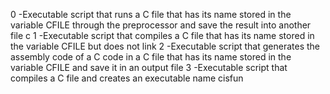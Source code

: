 0 -Executable script that runs a C file that has its name stored in the variable CFILE through the preprocessor and save the result into another file c
1 -Executable script that compiles a C file that has its name stored in the variable CFILE but does not link
2 -Executable script that generates the assembly code of a C code in a C file that has its name stored in the variable CFILE and save it in an output file
3 -Executable script that compiles a C file and creates an executable name cisfun
